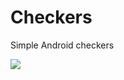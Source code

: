 Checkers
========

Simple Android checkers

![](https://github.com/vitalius/Checkers/raw/master/screenshot.png)
